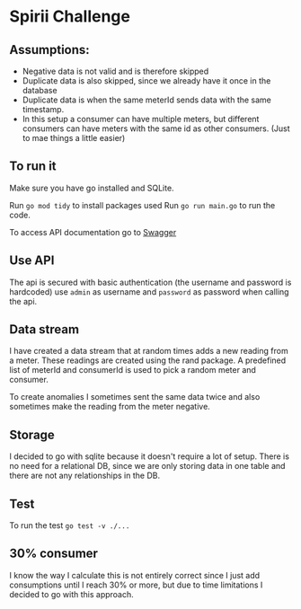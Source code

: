 # Spirii Challenge

## Assumptions:
- Negative data is not valid and is therefore skipped
- Duplicate data is also skipped, since we already have it once in the database
- Duplicate data is when the same meterId sends data with the same timestamp.
- In this setup a consumer can have multiple meters, but different consumers can have meters with the same id as other consumers. (Just to mae things a little easier)


## To run it
Make sure you have go installed and SQLite.

Run `go mod tidy` to install packages used
Run `go run main.go` to run the code.

To access API documentation go to [Swagger](http://localhost:8000/swagger/index.html)

## Use API
The api is secured with basic authentication (the username and password is hardcoded) use `admin` as username and `password` as password when calling the api. 

## Data stream
I have created a data stream that at random times adds a new reading from a meter. These readings are created using the rand package. A predefined list of meterId and consumerId is used to pick a random meter and consumer. 

To create anomalies I sometimes sent the same data twice and also sometimes make the reading from the meter negative. 

## Storage
I decided to go with sqlite because it doesn't require a lot of setup. There is no need for a relational DB, since we are only storing data in one table and there are not any relationships in the DB. 

## Test
To run the test `go test -v ./...`

## 30% consumer
I know the way I calculate this is not entirely correct since I just add consumptions until I reach 30% or more, but due to time limitations I decided to go with this approach. 